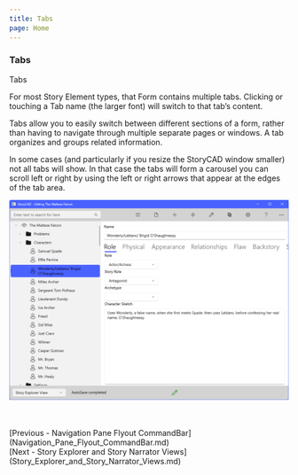 ```yaml
---
title: Tabs
page: Home
---
```

### Tabs ###
Tabs		

For most Story Element types, that Form contains multiple tabs. Clicking or touching a Tab name (the larger font) will switch to that tab’s content. 

Tabs allow you to easily switch between different sections of a form, rather than having to navigate through multiple separate pages or windows. A tab organizes and groups related information.

In some cases (and particularly if you resize the StoryCAD window smaller) not all tabs will show. In that case  the tabs will form a carousel you can scroll left or right by using the left or right arrows that appear at the edges of the tab area.

![](Tabs.png)

 <br/>
 <br/>
[Previous - Navigation Pane Flyout CommandBar](Navigation_Pane_Flyout_CommandBar.md) <br/>
[Next - Story Explorer and Story Narrator Views](Story_Explorer_and_Story_Narrator_Views.md) <br/>
